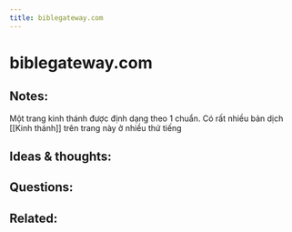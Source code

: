 ```yaml
---
title: biblegateway.com
---
```

# biblegateway.com

## Notes:
Một trang kinh thánh được định dạng theo 1 chuẩn. Có rất nhiều bản dịch [[Kinh thánh]] trên trang này ở nhiều thứ tiếng

## Ideas & thoughts:

## Questions:

## Related:
